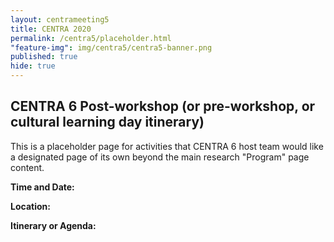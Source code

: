 ```yaml
---
layout: centrameeting5
title: CENTRA 2020
permalink: /centra5/placeholder.html
"feature-img": img/centra5/centra5-banner.png
published: true
hide: true
---
```


## CENTRA 6 Post-workshop (or pre-workshop, or cultural learning day itinerary)

This is a placeholder page for activities that CENTRA 6 host team would like a designated page of its own beyond the main research "Program" page content.

**Time and Date:**

**Location:**   


**Itinerary or Agenda:**

<br>
